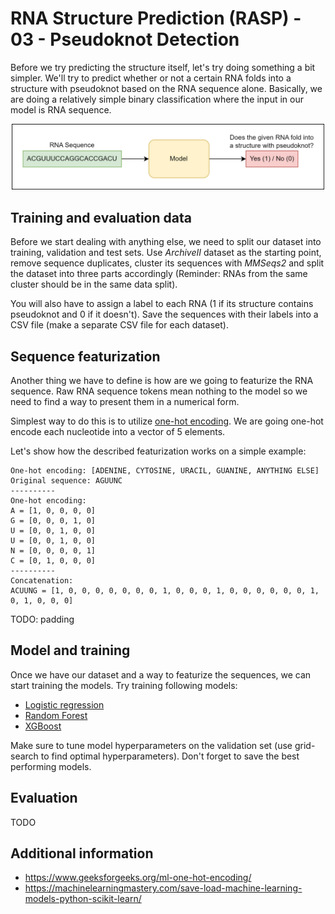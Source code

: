 # RNA Structure Prediction (RASP) - 03 - Pseudoknot Detection

Before we try predicting the structure itself, let's try doing something a bit simpler. We'll try to predict whether or not a certain RNA folds into a structure with pseudoknot based on the RNA sequence alone. Basically, we are doing a relatively simple binary classification where the input in our model is RNA sequence.

<p align="center">
 <img src="../imgs/pknot_detect.png" width="500">
</p>

## Training and evaluation data
Before we start dealing with anything else, we need to split our dataset into training, validation and test sets. Use _ArchiveII_ dataset as the starting point, remove sequence duplicates, cluster its sequences with _MMSeqs2_ and split the dataset into three parts accordingly (Reminder: RNAs from the same cluster should be in the same data split).

You will also have to assign a label to each RNA (1 if its structure contains pseudoknot and 0 if it doesn't). Save the sequences with their labels into a CSV file (make a separate CSV file for each dataset).

## Sequence featurization
Another thing we have to define is how are we going to featurize the RNA sequence. Raw RNA sequence tokens mean nothing to the model so we need to find a way to present them in a numerical form.

Simplest way to do this is to utilize [one-hot encoding](https://en.wikipedia.org/wiki/One-hot). We are going one-hot encode each nucleotide into a vector of 5 elements.

Let's show how the described featurization works on a simple example:
```
One-hot encoding: [ADENINE, CYTOSINE, URACIL, GUANINE, ANYTHING ELSE]
Original sequence: AGUUNC
----------
One-hot encoding:
A = [1, 0, 0, 0, 0]
G = [0, 0, 0, 1, 0]
U = [0, 0, 1, 0, 0]
U = [0, 0, 1, 0, 0]
N = [0, 0, 0, 0, 1]
C = [0, 1, 0, 0, 0]
----------
Concatenation:
ACUUNG = [1, 0, 0, 0, 0, 0, 0, 0, 1, 0, 0, 0, 1, 0, 0, 0, 0, 0, 0, 1, 0, 1, 0, 0, 0]
```

TODO: padding

## Model and training
Once we have our dataset and a way to featurize the sequences, we can start training the models. Try training following models:
- [Logistic regression](https://scikit-learn.org/stable/modules/generated/sklearn.linear_model.LogisticRegression.html)
- [Random Forest](https://scikit-learn.org/stable/modules/generated/sklearn.ensemble.RandomForestClassifier.html)
- [XGBoost](https://xgboost.readthedocs.io/en/stable/)

Make sure to tune model hyperparameters on the validation set (use grid-search to find optimal hyperparameters). Don't forget to save the best performing models.

## Evaluation
TODO

## Additional information
- https://www.geeksforgeeks.org/ml-one-hot-encoding/
- https://machinelearningmastery.com/save-load-machine-learning-models-python-scikit-learn/
